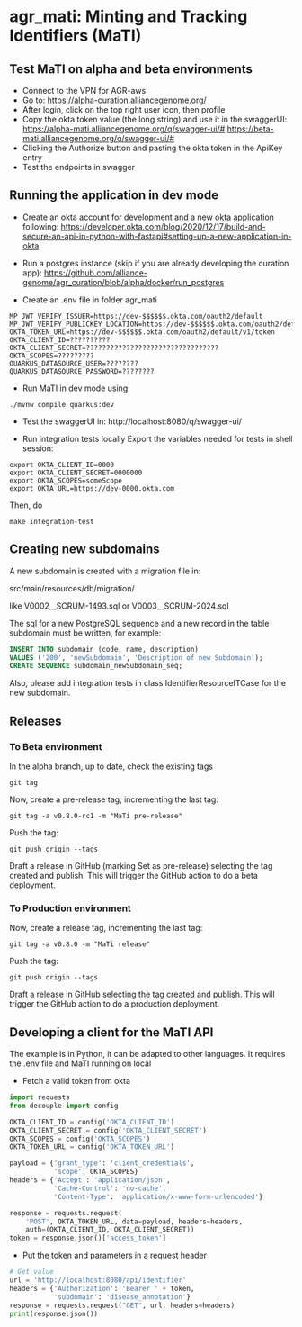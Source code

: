 # agr_mati: Minting and Tracking Identifiers (MaTI)

## Test MaTI on alpha and beta environments

* Connect to the VPN for AGR-aws
* Go to:
  https://alpha-curation.alliancegenome.org/
* After login, click on the top right user icon, then profile
* Copy the okta token value (the long string) and use it in the swaggerUI:
  https://alpha-mati.alliancegenome.org/q/swagger-ui/#
  https://beta-mati.alliancegenome.org/q/swagger-ui/#
* Clicking the Authorize button and pasting the okta token in the ApiKey entry
* Test the endpoints in swagger 

## Running the application in dev mode

* Create an okta account for development and a new okta application following:
https://developer.okta.com/blog/2020/12/17/build-and-secure-an-api-in-python-with-fastapi#setting-up-a-new-application-in-okta
 
* Run a postgres instance (skip if you are already developing the curation app):
https://github.com/alliance-genome/agr_curation/blob/alpha/docker/run_postgres

* Create an .env file in folder agr_mati
```shell script
MP_JWT_VERIFY_ISSUER=https://dev-$$$$$$.okta.com/oauth2/default
MP_JWT_VERIFY_PUBLICKEY_LOCATION=https://dev-$$$$$$.okta.com/oauth2/default/v1/keys
OKTA_TOKEN_URL=https://dev-$$$$$$.okta.com/oauth2/default/v1/token
OKTA_CLIENT_ID=??????????
OKTA_CLIENT_SECRET=?????????????????????????????????
OKTA_SCOPES=?????????
QUARKUS_DATASOURCE_USER=????????
QUARKUS_DATASOURCE_PASSWORD=????????
```

* Run MaTI in dev mode using:
```shell script
./mvnw compile quarkus:dev
```

* Test the swaggerUI in:
http://localhost:8080/q/swagger-ui/

* Run integration tests locally
Export the variables needed for tests in shell session:
```shell script
export OKTA_CLIENT_ID=0000
export OKTA_CLIENT_SECRET=0000000
export OKTA_SCOPES=someScope
export OKTA_URL=https://dev-0000.okta.com
```
Then, do
```shell script
make integration-test
```

## Creating new subdomains

A new subdomain is created with a migration file in:

src/main/resources/db/migration/

like V0002__SCRUM-1493.sql or V0003__SCRUM-2024.sql

The sql for a new PostgreSQL sequence and a new record in the table subdomain must be written, for example:

```sql script
INSERT INTO subdomain (code, name, description)
VALUES ('200', 'newSubdomain', 'Description of new Subdomain');
CREATE SEQUENCE subdomain_newSubdomain_seq;
```

Also, please add integration tests in class IdentifierResourceITCase for the new subdomain.

## Releases

### To Beta environment 
In the alpha branch, up to date, check the existing tags
```shell script
git tag 
```
Now, create a pre-release tag, incrementing the last tag:
```shell script
git tag -a v0.8.0-rc1 -m "MaTi pre-release"
```
Push the tag:
```shell script
git push origin --tags
```
Draft a release in GitHub (marking Set as pre-release) selecting the tag created and publish. 
This will trigger the GitHub action to do a beta deployment.

### To Production environment

Now, create a release tag, incrementing the last tag:
```shell script
git tag -a v0.8.0 -m "MaTi release"
```
Push the tag:
```shell script
git push origin --tags
```
Draft a release in GitHub selecting the tag created and publish.
This will trigger the GitHub action to do a production deployment.

## Developing a client for the MaTI API

The example is in Python, it can be adapted to other languages.
It requires the .env file  and MaTI running on local

* Fetch a valid token from okta

```python script
import requests
from decouple import config

OKTA_CLIENT_ID = config('OKTA_CLIENT_ID')
OKTA_CLIENT_SECRET = config('OKTA_CLIENT_SECRET')
OKTA_SCOPES = config('OKTA_SCOPES')
OKTA_TOKEN_URL = config('OKTA_TOKEN_URL')

payload = {'grant_type': 'client_credentials',
           'scope': OKTA_SCOPES}
headers = {'Accept': 'application/json',
           'Cache-Control': 'no-cache',
           'Content-Type': 'application/x-www-form-urlencoded'}

response = requests.request(
    'POST', OKTA_TOKEN_URL, data=payload, headers=headers,
    auth=(OKTA_CLIENT_ID, OKTA_CLIENT_SECRET))
token = response.json()['access_token']
```

* Put the token and parameters in a request header

```python script
# Get value
url = 'http://localhost:8080/api/identifier'
headers = {'Authorization': 'Bearer ' + token,
           'subdomain': 'disease_annotation'}
response = requests.request("GET", url, headers=headers)
print(response.json())
```
